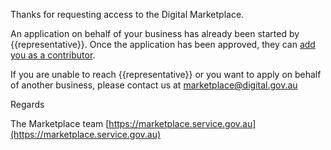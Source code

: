 Thanks for requesting access to the Digital Marketplace.

An application on behalf of your business has already been started by {{representative}}. Once the application has been approved, they can [add you as a contributor](https://marketplace.service.gov.au/sellers-guide#contributor).

If you are unable to reach {{representative}} or you want to apply on behalf of another business, please contact us at [marketplace@digital.gov.au](mailto:marketplace@digital.gov.au)

Regards

The Marketplace team
[https://marketplace.service.gov.au](https://marketplace.service.gov.au)